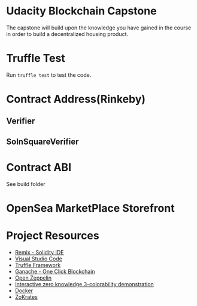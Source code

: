 # Udacity Blockchain Capstone

The capstone will build upon the knowledge you have gained in the course in order to build a decentralized housing product.

# Truffle Test
Run `truffle test` to test the code.

# Contract Address(Rinkeby)
## Verifier


## SolnSquareVerifier


# Contract ABI
See build folder

# OpenSea MarketPlace Storefront


# Project Resources

* [Remix - Solidity IDE](https://remix.ethereum.org/)
* [Visual Studio Code](https://code.visualstudio.com/)
* [Truffle Framework](https://truffleframework.com/)
* [Ganache - One Click Blockchain](https://truffleframework.com/ganache)
* [Open Zeppelin](https://openzeppelin.org/)
* [Interactive zero knowledge 3-colorability demonstration](http://web.mit.edu/~ezyang/Public/graph/svg.html)
* [Docker](https://docs.docker.com/install/)
* [ZoKrates](https://github.com/Zokrates/ZoKrates)
